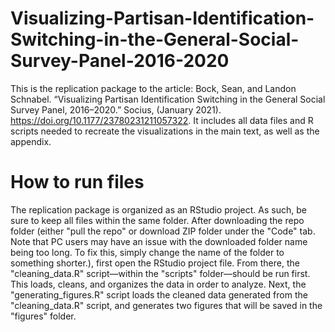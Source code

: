 # Visualizing-Partisan-Identification-Switching-in-the-General-Social-Survey-Panel-2016-2020
This is the replication package to the article: Bock, Sean, and Landon Schnabel. “Visualizing Partisan Identification Switching in the General Social Survey Panel, 2016–2020.” Socius, (January 2021). https://doi.org/10.1177/23780231211057322. It includes all data files and R scripts needed to recreate the visualizations in the main text, as well as the appendix. 

# How to run files
The replication package is organized as an RStudio project. As such, be sure to keep all files within the same folder. After downloading the repo folder (either "pull the repo" or download ZIP folder under the "Code" tab. Note that PC users may have an issue with the downloaded folder name being too long. To fix this, simply change the name of the folder to something shorter.), first open the RStudio project file. From there, the "cleaning_data.R" script—within the "scripts" folder—should be run first. This loads, cleans, and organizes the data in order to analyze. Next, the "generating_figures.R" script loads the cleaned data generated from the "cleaning_data.R" script, and generates two figures that will be saved in the "figures" folder. 
